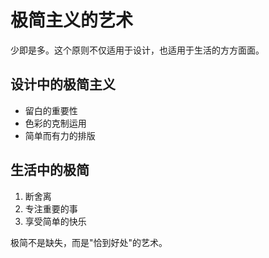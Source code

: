 # 极简主义的艺术

少即是多。这个原则不仅适用于设计，也适用于生活的方方面面。

## 设计中的极简主义

- 留白的重要性
- 色彩的克制运用
- 简单而有力的排版

## 生活中的极简

1. 断舍离
2. 专注重要的事
3. 享受简单的快乐

极简不是缺失，而是"恰到好处"的艺术。